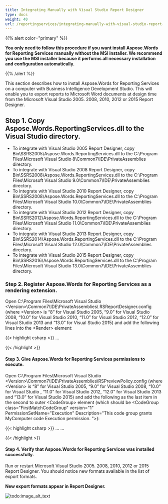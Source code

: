 ```yaml
---
title: Integrating Manually with Visual Studio Report Designer
type: docs
weight: 40
url: /reportingservices/integrating-manually-with-visual-studio-report-designer/
---
```


{{% alert color="primary" %}} 

**You only need to follow this procedure if you want install Aspose.Words for Reporting Services manually without the MSI installer. We recommend you use the MSI installer because it performs all necessary installation and configuration automatically.**

{{% /alert %}} 

This section describes how to install Aspose.Words for Reporting Services on a computer with Business Intelligence Development Studio. This will enable you to export reports to Microsoft Word documents at design time from the Microsoft Visual Studio 2005. 2008, 2010, 2012 or 2015 Report Designer.

## Step 1. Copy Aspose.Words.ReportingServices.dll to the Visual Studio directory.

- To integrate with Visual Studio 2005 Report Designer, copy Bin\SSRS2005\Aspose.Words.ReportingServices.dll to the C:\Program Files\Microsoft Visual Studio 8\Common7\IDE\PrivateAssemblies directory.
- To integrate with Visual Studio 2008 Report Designer, copy Bin\SSRS2008\Aspose.Words.ReportingServices.dll to the C:\Program Files\Microsoft Visual Studio 9.0\Common7\IDE\PrivateAssemblies directory.
- To integrate with Visual Studio 2010 Report Designer, copy Bin\SSRS2008\Aspose.Words.ReportingServices.dll to the C:\Program Files\Microsoft Visual Studio 10.0\Common7\IDE\PrivateAssemblies directory.
- To integrate with Visual Studio 2012 Report Designer, copy Bin\SSRS2012\Aspose.Words.ReportingServices.dll to the C:\Program Files\Microsoft Visual Studio 11.0\Common7\IDE\PrivateAssemblies directory.
- To integrate with Visual Studio 2013 Report Designer, copy Bin\SSRS2014\Aspose.Words.ReportingServices.dll to the C:\Program Files\Microsoft Visual Studio 12.0\Common7\IDE\PrivateAssemblies directory.
- To integrate with Visual Studio 2015 Report Designer, copy Bin\SSRS2016\Aspose.Words.ReportingServices.dll to the C:\Program Files\Microsoft Visual Studio 13.0\Common7\IDE\PrivateAssemblies directory.

### Step 2. Register Aspose.Words for Reporting Services as a rendering extension.

Open C:\Program Files\Microsoft Visual Studio &lt;Version&gt;\Common7\IDE\PrivateAssemblies\ RSReportDesigner.config (where &lt;Version&gt; is “8” for Visual Studio 2005, “9.0” for Visual Studio 2008, “10.0” for Visual Studio 2010, “11.0” for Visual Studio 2012, “12.0” for Visual Studio 2013 and “13.0” for Visual Studio 2015) and add the following lines into the &lt;Render&gt; element:

{{< highlight csharp >}}
<Render>
...
<!--Start here.-->
<Extension Name="AWDOC" Type="Aspose.Words.ReportingServices.DocRenderer,Aspose.Words.ReportingServices"/>
<Extension Name="AWRTF" Type="Aspose.Words.ReportingServices.RtfRenderer,Aspose.Words.ReportingServices"/>
<Extension Name="AWWML" Type="Aspose.Words.ReportingServices.WordMLRenderer,Aspose.Words.ReportingServices"/>
<Extension Name="AWDOCX" Type="Aspose.Words.ReportingServices.DocxRenderer,Aspose.Words.ReportingServices"/>
<Extension Name="AWHTML" Type="Aspose.Words.ReportingServices.HtmlRenderer,Aspose.Words.ReportingServices"/>
<Extension Name="AWMHTML" Type="Aspose.Words.ReportingServices.MhtmlRenderer,Aspose.Words.ReportingServices"/>
<Extension Name="AWODT" Type="Aspose.Words.ReportingServices.OdtRenderer,Aspose.Words.ReportingServices"/>
<Extension Name="AWTXT" Type="Aspose.Words.ReportingServices.TxtRenderer,Aspose.Words.ReportingServices"/>
<Extension Name="AWXPS" Type="Aspose.Words.ReportingServices.XpsRenderer,Aspose.Words.ReportingServices"/>
<Extension Name="AWEPUB" Type="Aspose.Words.ReportingServices.EpubRenderer,Aspose.Words.ReportingServices"/>
<!--End here.-->
</Render>
{{< /highlight >}}

#### Step 3. Give Aspose.Words for Reporting Services permissions to execute.

Open C:\Program Files\Microsoft Visual Studio &lt;Version&gt;\Common7\IDE\PrivateAssemblies\RSPreviewPolicy.config (where &lt;Version&gt; is “8” for Visual Studio 2005, “9.0” for Visual Studio 2008, “10.0” for Visual Studio , “11.0” for Visual Studio 2012, “12.0” for Visual Studio 2013 and “13.0” for Visual Studio 2015) and add the following as the last item in the second to outer &lt;CodeGroup&gt; element (which should be &lt;CodeGroup class="FirstMatchCodeGroup" version="1" PermissionSetName="Execution" Description="This code group grants MyComputer code Execution permission. "&gt;):

{{< highlight csharp >}}
<CodeGroup>
...
<CodeGroup>
...
<!--Start here.-->
<CodeGroup
class="UnionCodeGroup"
version="1"
PermissionSetName="FullTrust"
Name="Aspose.Words_for_Reporting_Services"
Description="This code group grants full trust to the AW4SSRS assembly.">
<IMembershipCondition
class="StrongNameMembershipCondition"
version="1"
PublicKeyBlob="00240000048000009400000006020000002400005253413100040000010001005542e99cecd28842dad186257b2c7b6ae9b5947e51e0b17b4ac6d8cecd3e01c4d20658c5e4ea1b9a6c8f854b2d796c4fde740dac65e834167758cff283eed1be5c9a812022b015a902e0b97d4e95569eb8c0971834744e633d9cb4c4a6d8eda03c12f486e13a1a0cb1aa101ad94943236384cbbf5c679944b994de9546e493bf" />
</CodeGroup>
<!--End here.-->
</CodeGroup>
</CodeGroup>
{{< /highlight >}}

#### Step 4. Verify that Aspose.Words for Reporting Services was installed successfully.

Run or restart Microsoft Visual Studio 2005. 2008, 2010, 2012 or 2015 Report Designer. You should notice new formats available in the list of export formats.

**New export formats appear in Report Designer.** 

![todo:image_alt_text](integrating-manually-with-visual-studio-report-designer_1.png)
